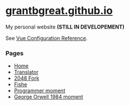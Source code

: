 # [grantbgreat.github.io](https://grantbgreat.github.io/)
My personal website **(STILL IN DEVELOPEMENT)**

See [Vue Configuration Reference](https://cli.vuejs.org/config/).


### Pages
* [Home](https://grantbgreat.github.io)
* [Translator](https://grantbgreat.github.io/#/translator)
* [2048 Fork](https://grantbgreat.github.io/2048)
* [Fishe](https://grantbgreat.github.io/#/fishe)
* [Programmer moment](https://grantbgreat.github.io/#/isprogrammingcool)
* [George Orwell 1984 moment](https://grantbgreat.github.io/#/maths)
